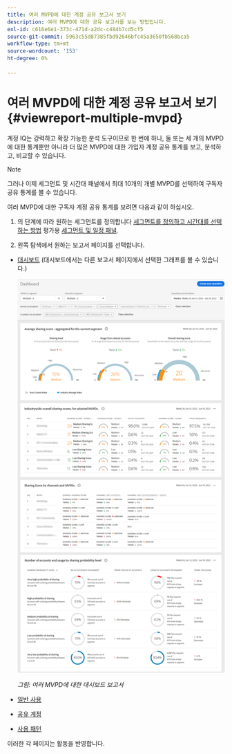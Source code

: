 ```yaml
---
title: 여러 MVPD에 대한 계정 공유 보고서 보기
description: 여러 MVPD에 대한 공유 보고서를 보는 방법입니다.
exl-id: c616e6e1-373c-471d-a2dc-c484b7cd5cf5
source-git-commit: 5963c55d87385fbd92646bfc45a3650fb568bca5
workflow-type: tm+mt
source-wordcount: '153'
ht-degree: 0%

---
```


# 여러 MVPD에 대한 계정 공유 보고서 보기 {#viewreport-multiple-mvpd}

계정 IQ는 강력하고 확장 가능한 분석 도구이므로 한 번에 하나, 둘 또는 세 개의 MVPD에 대한 통계뿐만 아니라 더 많은 MVPD에 대한 가입자 계정 공유 통계를 보고, 분석하고, 비교할 수 있습니다.

>[!NOTE]
>
>그러나 이제 세그먼트 및 시간대 패널에서 최대 10개의 개별 MVPD를 선택하여 구독자 공유 통계를 볼 수 있습니다.

여러 MVPD에 대한 구독자 계정 공유 통계를 보려면 다음과 같이 하십시오.

1. 의 단계에 따라 원하는 세그먼트를 정의합니다 [세그먼트를 정의하고 시간대를 선택하는 방법](/help/AccountIQ/howto-select-segment-timeframe.md) 평가용 [세그먼트 및 일정 패널](/help/AccountIQ/segments-timeframe.md).

1. 왼쪽 탐색에서 원하는 보고서 페이지를 선택합니다.

* [대시보드](/help/AccountIQ/dashboard.md) (대시보드에서는 다른 보고서 페이지에서 선택한 그래프를 볼 수 있습니다.)

   ![](assets/mult-mvpds-dashboard.png)

   *그림: 여러 MVPD에 대한 대시보드 보고서*

* [일반 사용](/help/AccountIQ/general-usage-reports.md)

* [공유 계정](/help/AccountIQ/shared-acc-reports.md)

* [사용 패턴](/help/AccountIQ/usage-patterns.md)

이러한 각 페이지는 활동을 반영합니다.
